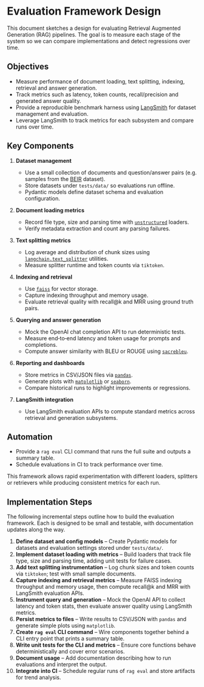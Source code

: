 # Evaluation Framework Design

This document sketches a design for evaluating Retrieval Augmented Generation (RAG) pipelines.
The goal is to measure each stage of the system so we can compare implementations and detect
regressions over time.

## Objectives
- Measure performance of document loading, text splitting, indexing, retrieval and answer generation.
- Track metrics such as latency, token counts, recall/precision and generated answer quality.
- Provide a reproducible benchmark harness using
  [LangSmith](https://smith.langchain.com/) for dataset management and evaluation.
- Leverage LangSmith to track metrics for each subsystem and compare runs over time.

## Key Components
1. **Dataset management**
   - Use a small collection of documents and question/answer pairs (e.g. samples from the [BEIR](https://github.com/beir-datasets/beir) dataset).
   - Store datasets under `tests/data/` so evaluations run offline.
   - Pydantic models define dataset schema and evaluation configuration.

2. **Document loading metrics**
   - Record file type, size and parsing time with [`unstructured`](https://github.com/Unstructured-IO/unstructured) loaders.
   - Verify metadata extraction and count any parsing failures.

3. **Text splitting metrics**
   - Log average and distribution of chunk sizes using [`langchain.text_splitter`](https://python.langchain.com/) utilities.
   - Measure splitter runtime and token counts via `tiktoken`.

4. **Indexing and retrieval**
   - Use [`faiss`](https://github.com/facebookresearch/faiss) for vector storage.
   - Capture indexing throughput and memory usage.
   - Evaluate retrieval quality with recall@k and MRR using ground truth pairs.

5. **Querying and answer generation**
   - Mock the OpenAI chat completion API to run deterministic tests.
   - Measure end‑to‑end latency and token usage for prompts and completions.
   - Compute answer similarity with BLEU or ROUGE using [`sacrebleu`](https://github.com/mjpost/sacrebleu).

6. **Reporting and dashboards**
   - Store metrics in CSV/JSON files via [`pandas`](https://pandas.pydata.org/).
   - Generate plots with [`matplotlib`](https://matplotlib.org/) or [`seaborn`](https://seaborn.pydata.org/).
   - Compare historical runs to highlight improvements or regressions.
7. **LangSmith integration**
   - Use LangSmith evaluation APIs to compute standard metrics across retrieval and generation subsystems.

## Automation
- Provide a `rag eval` CLI command that runs the full suite and outputs a summary table.
- Schedule evaluations in CI to track performance over time.

This framework allows rapid experimentation with different loaders, splitters or retrievers while
producing consistent metrics for each run.

## Implementation Steps

The following incremental steps outline how to build the evaluation framework. Each is designed to be small and testable, with documentation updates along the way.

1. **Define dataset and config models** – Create Pydantic models for datasets and evaluation settings stored under `tests/data/`.
2. **Implement dataset loading with metrics** – Build loaders that track file type, size and parsing time, adding unit tests for failure cases.
3. **Add text splitting instrumentation** – Log chunk sizes and token counts via `tiktoken`; test with small sample documents.
4. **Capture indexing and retrieval metrics** – Measure FAISS indexing throughput
   and memory usage, then compute recall@k and MRR with
   LangSmith evaluation APIs.
5. **Instrument query and generation** – Mock the OpenAI API to collect latency
   and token stats, then evaluate answer quality using LangSmith metrics.
6. **Persist metrics to files** – Write results to CSV/JSON with `pandas` and generate simple plots using `matplotlib`.
7. **Create `rag eval` CLI command** – Wire components together behind a CLI entry point that prints a summary table.
8. **Write unit tests for the CLI and metrics** – Ensure core functions behave deterministically and cover error scenarios.
9. **Document usage** – Add documentation describing how to run evaluations and interpret the output.
10. **Integrate into CI** – Schedule regular runs of `rag eval` and store artifacts for trend analysis.

